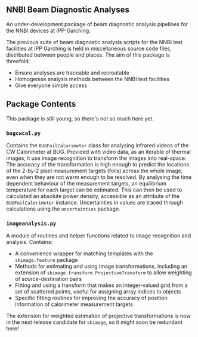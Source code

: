 ## NNBI Beam Diagnostic Analyses
An under-development package of beam diagnostic analysis pipelines for the NNBI devices at IPP-Garching.

The previous suite of beam diagnostic analysis scripts for the NNBI test facilities at IPP Garching is held in miscellaneous source code files, distributed between people and places. The aim of this package is threefold:
- Ensure analyses are traceable and recreatable
- Homogenise analysis methods between the NNBI test facilities
- Give everyone simple access

## Package Contents
This package is still young, so there's not so much here yet.

### `bugcwcal.py`
Contains the `BUGFoilCalorimeter` class for analysing infrared videos of the CW Calorimeter at BUG. Provided with video data, as an iterable of thermal images, it use image recognition to transform the images into real-space. The accuracy of the transformation is high enough to predict the locations of the 2-by-2 pixel measurement targets (foils) across the whole image, even when they are not warm enough to be resolved. By analysing the time dependent behaviour of the measurement targets, an equilibrium temperature for each target can be estimated. This can then be used to calculated an absolute power density, accessible as an attribute of the `BUGFoilCalorimeter` instance. Uncertainties in values are traced through calculations using the `uncertainties` package.

### `imageanalysis.py`
A module of routines and helper functions related to image recognition and analysis. Contains:
- A convenience wrapper for matching templates with the `skimage.feature` package
- Methods for estimating and using image transformations, including an extension of `skimage.transform.ProjectiveTransform` to allow weighting of source-destination pairs
- Fitting and using a transform that makes an integer-valued grid from a set of scattered points, useful for assigning array indices to objects
- Specific fitting routines for improving the accuracy of position information of calorimeter measurement targets

The extension for weighted estimation of projective transformations is now in the next release candidate for `skimage`, so it might soon be redundant here!
